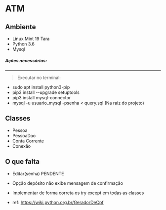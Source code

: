 # ATM

## Ambiente
- Linux Mint 19 Tara
- Python 3.6
- Mysql

##### Ações necessárias:
---
> Executar no terminal:
* sudo apt install python3-pip 
* pip3 install --upgrade setuptools
* pip3 install mysql-connector 
* mysql -u usuario_mysql -psenha < query.sql (Na raiz do projeto)

## Classes 
- Pessoa
- PessoaDao
- Conta Corrente
- Conexão

## O que falta 

- Editar(senha) PENDENTE
- Opção depósito não exibe mensagem de confirmação
- Implementar de forma correta os try except em todas as classes

- ref: https://wiki.python.org.br/GeradorDeCpf